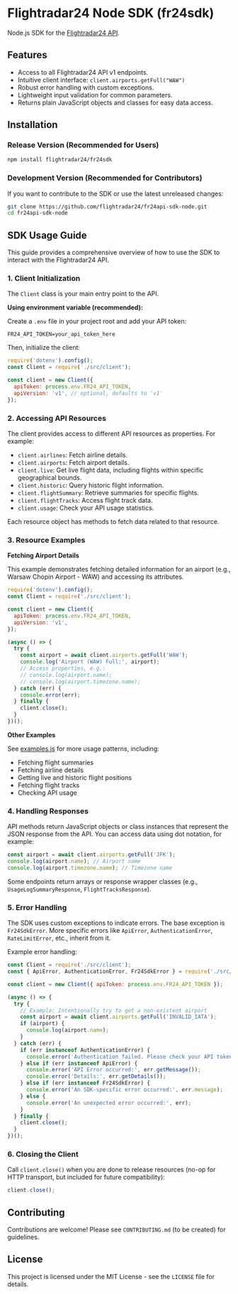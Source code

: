 # Flightradar24 Node SDK (fr24sdk)

Node.js SDK for the [Flightradar24 API](https://fr24api.flightradar24.com).

## Features

- Access to all Flightradar24 API v1 endpoints.
- Intuitive client interface: `client.airports.getFull("WAW")`
- Robust error handling with custom exceptions.
- Lightweight input validation for common parameters.
- Returns plain JavaScript objects and classes for easy data access.

## Installation

### Release Version (Recommended for Users)

```bash
npm install flightradar24/fr24sdk
```

### Development Version (Recommended for Contributors)

If you want to contribute to the SDK or use the latest unreleased changes:

```bash
git clone https://github.com/flightradar24/fr24api-sdk-node.git
cd fr24api-sdk-node
```

## SDK Usage Guide

This guide provides a comprehensive overview of how to use the SDK to interact with the Flightradar24 API.

### 1. Client Initialization

The `Client` class is your main entry point to the API.

**Using environment variable (recommended):**

Create a `.env` file in your project root and add your API token:

```
FR24_API_TOKEN=your_api_token_here
```

Then, initialize the client:

```js
require('dotenv').config();
const Client = require('./src/client');

const client = new Client({
  apiToken: process.env.FR24_API_TOKEN,
  apiVersion: 'v1', // optional, defaults to 'v1'
});
```

### 2. Accessing API Resources

The client provides access to different API resources as properties. For example:

- `client.airlines`: Fetch airline details.
- `client.airports`: Fetch airport details.
- `client.live`: Get live flight data, including flights within specific geographical bounds.
- `client.historic`: Query historic flight information.
- `client.flightSummary`: Retrieve summaries for specific flights.
- `client.flightTracks`: Access flight track data.
- `client.usage`: Check your API usage statistics.

Each resource object has methods to fetch data related to that resource.

### 3. Resource Examples

**Fetching Airport Details**

This example demonstrates fetching detailed information for an airport (e.g., Warsaw Chopin Airport - WAW) and accessing its attributes.

```js
require('dotenv').config();
const Client = require('./src/client');

const client = new Client({
  apiToken: process.env.FR24_API_TOKEN,
  apiVersion: 'v1',
});

(async () => {
  try {
    const airport = await client.airports.getFull('WAW');
    console.log('Airport (WAW) Full:', airport);
    // Access properties, e.g.:
    // console.log(airport.name);
    // console.log(airport.timezone.name);
  } catch (err) {
    console.error(err);
  } finally {
    client.close();
  }
})();
```

**Other Examples**

See [examples.js](examples.js) for more usage patterns, including:

- Fetching flight summaries
- Fetching airline details
- Getting live and historic flight positions
- Fetching flight tracks
- Checking API usage

### 4. Handling Responses

API methods return JavaScript objects or class instances that represent the JSON response from the API. You can access data using dot notation, for example:

```js
const airport = await client.airports.getFull('JFK');
console.log(airport.name); // Airport name
console.log(airport.timezone.name); // Timezone name
```

Some endpoints return arrays or response wrapper classes (e.g., `UsageLogSummaryResponse`, `FlightTracksResponse`).

### 5. Error Handling

The SDK uses custom exceptions to indicate errors. The base exception is `Fr24SdkError`. More specific errors like `ApiError`, `AuthenticationError`, `RateLimitError`, etc., inherit from it.

Example error handling:

```js
const Client = require('./src/client');
const { ApiError, AuthenticationError, Fr24SdkError } = require('./src/exceptions');

const client = new Client({ apiToken: process.env.FR24_API_TOKEN });

(async () => {
  try {
    // Example: Intentionally try to get a non-existent airport
    const airport = await client.airports.getFull('INVALID_IATA');
    if (airport) {
      console.log(airport.name);
    }
  } catch (err) {
    if (err instanceof AuthenticationError) {
      console.error('Authentication failed. Please check your API token.');
    } else if (err instanceof ApiError) {
      console.error('API Error occurred:', err.getMessage());
      console.error('Details:', err.getDetails());
    } else if (err instanceof Fr24SdkError) {
      console.error('An SDK-specific error occurred:', err.message);
    } else {
      console.error('An unexpected error occurred:', err);
    }
  } finally {
    client.close();
  }
})();
```

### 6. Closing the Client

Call `client.close()` when you are done to release resources (no-op for HTTP transport, but included for future compatibility):

```js
client.close();
```

## Contributing

Contributions are welcome! Please see `CONTRIBUTING.md` (to be created) for guidelines.

## License

This project is licensed under the MIT License - see the `LICENSE` file for details.
